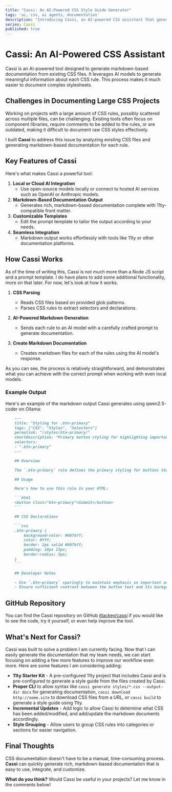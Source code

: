 ```yaml
---
title: "Cassi: An AI-Powered CSS Style Guide Generator"
tags: 'ai, css, ai agents, documentation'
description: "Introducing Cassi, an AI-powered CSS assistant that generates markdown-based documentation from your existing CSS files."
series: Cassi
published: true
---
```


# Cassi: An AI-Powered CSS Assistant

Cassi is an AI-powered tool designed to generate markdown-based documentation from existing CSS files. It leverages AI models to generate meaningful information about each CSS rule. This process makes it much easier to document complex stylesheets.

## Challenges in Documenting Large CSS Projects

Working on projects with a large amount of CSS rules, possibly scattered across multiple files, can be challenging. Existing tools often focus on component libraries, require comments to be added to the rules, or are outdated, making it difficult to document raw CSS styles effectively.

I built **Cassi** to address this issue by analyzing existing CSS files and generating markdown-based documentation for each rule.

## Key Features of Cassi

Here's what makes Cassi a powerful tool:

1. **Local or Cloud AI Integration**
   - Use open-source models locally or connect to hosted AI services such as OpenAI or Anthropic models.
2. **Markdown-Based Documentation Output**
   - Generates rich, markdown-based documentation complete with 11ty-compatible front matter.
3. **Customizable Templates**
   - Edit the prompt template to tailor the output according to your needs.
4. **Seamless Integration**
   - Markdown output works effortlessly with tools like 11ty or other documentation platforms.

## How Cassi Works

As of the time of writing this, Cassi is not much more than a Node JS script and a prompt template. I do have plans to add some additional functionality, more on that later. For now, let's look at how it works.

1. **CSS Parsing**
   - Reads CSS files based on provided glob patterns.
   - Parses CSS rules to extract selectors and declarations.

2. **AI-Powered Markdown Generation**
   - Sends each rule to an AI model with a carefully crafted prompt to generate documentation.

3. **Create Markdown Documentation**
   - Creates markdown files for each of the rules using the AI model's response.

As you can see, the process is relatively straightforward, and demonstrates what you can achieve with the correct prompt when working with even local models.

### Example Output

Here's an example of the markdown output Cassi generates using qwen2.5-coder on Ollama:

```markdown
    ---
    title: "Styling for .btn-primary"
    tags: ["CSS", "Styles", "Selectors"]
    permalink: "/styles/btn-primary/"
    shortDescription: "Primary button styling for highlighting important actions."
    selectors:
    - ".btn-primary"
    ---

    ## Overview

    The `.btn-primary` rule defines the primary styling for buttons that should stand out, typically used for important calls to action like "Submit" or "Save."

    ## Usage

    Here's how to use this rule in your HTML:

    ```html
    <button class="btn-primary">Submit</button>
    ```

    ## CSS Declarations

    ```css
    .btn-primary {
        background-color: #007bff;
        color: #fff;
        border: 1px solid #007bff;
        padding: 10px 15px;
        border-radius: 5px;
    }
    ```

    ## Developer Notes

    - Use `.btn-primary` sparingly to maintain emphasis on important actions.
    - Ensure sufficient contrast between the button text and its background for accessibility.
```

## GitHub Repository

You can find the Cassi repository on GitHub [itlackey/cassi](https://github.com/itlackey/cassi) if you would like to see the code, try it yourself, or even help improve the tool.

## What's Next for Cassi?

Cassi was built to solve a problem I am currently facing. Now that I can easily generate the documentation that my team needs, we can start focusing on adding a few more features to improve our workflow even more. Here are some features I am considering adding:

- **11ty Starter Kit** - A pre-configured 11ty project that includes Cassi and is pre-configured to generate a style guide from the files created by Cassi.
- **Proper CLI** to allow syntax like `cassi generate styles/*.css --output-dir docs` for generating documentation, `cassi download http://some.site` to download CSS files from a URL, or `cassi build` to generate a style guide using 11ty.
- **Incremental Updates** - Add logic to allow Cassi to determine what CSS has been added/modified, and add/update the markdown documents accordingly.
- **Style Grouping** - Allow users to group CSS rules into categories or sections for easier navigation.

## Final Thoughts

CSS documentation doesn't have to be a manual, time-consuming process. **Cassi** can quickly generate rich, markdown-based documentation that is easy to use, integrate, and customize.

**What do you think?** Would Cassi be useful in your projects? Let me know in the comments below!
